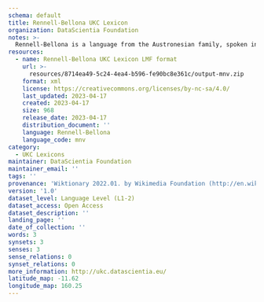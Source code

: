 ```yaml
---
schema: default
title: Rennell-Bellona UKC Lexicon
organization: DataScientia Foundation
notes: >-
  Rennell-Bellona is a language from the Austronesian family, spoken in Oceania. The UKC Lexicon of Rennell-Bellona is represented as a lexico-semantic network. It consists of words, word senses, synsets, as well as sense-level and synset-level relationships.
resources:
  - name: Rennell-Bellona UKC Lexicon LMF format
    url: >-
      resources/8714ea49-5c24-4ea4-b596-fe90bc8e361c/output-mnv.zip
    format: xml
    license: https://creativecommons.org/licenses/by-nc-sa/4.0/
    last_updated: 2023-04-17
    created: 2023-04-17
    size: 968
    release_date: 2023-04-17
    distribution_document: ''
    language: Rennell-Bellona
    language_code: mnv
category:
  - UKC Lexicons
maintainer: DataScientia Foundation
maintainer_email: ''
tags: ''
provenance: 'Wiktionary 2022.01. by Wikimedia Foundation (http://en.wiktionary.org); Princeton WordNet 2.1 by Princeton University (https://wordnet.princeton.edu)'
version: '1.0'
dataset_level: Language Level (L1-2)
dataset_access: Open Access
dataset_description: ''
landing_page: ''
date_of_collection: ''
words: 3
synsets: 3
senses: 3
sense_relations: 0
synset_relations: 0
more_information: http://ukc.datascientia.eu/
latitude_map: -11.62
longitude_map: 160.25
---
```

